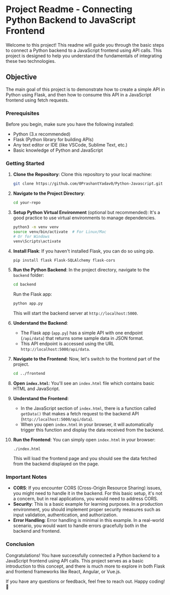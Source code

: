 # Project Readme - Connecting Python Backend to JavaScript Frontend

Welcome to this project! This readme will guide you through the basic steps to connect a Python backend to a JavaScript frontend using API calls. This project is designed to help you understand the fundamentals of integrating these two technologies.

## Objective
The main goal of this project is to demonstrate how to create a simple API in Python using Flask, and then how to consume this API in a JavaScript frontend using fetch requests.

### Prerequisites
Before you begin, make sure you have the following installed:

- Python (3.x recommended)
- Flask (Python library for building APIs)
- Any text editor or IDE (like VSCode, Sublime Text, etc.)
- Basic knowledge of Python and JavaScript

### Getting Started
1. **Clone the Repository**:
   Clone this repository to your local machine:
   ```bash
   git clone https://github.com/0PrashantYadav0/Python-Javascript.git
   ```

2. **Navigate to the Project Directory**:
   ```bash
   cd your-repo
   ```

3. **Setup Python Virtual Environment** (optional but recommended):
   It's a good practice to use virtual environments to manage dependencies.
   ```bash
   python3 -m venv venv
   source venv/bin/activate  # For Linux/Mac
   # Or for Windows
   venv\Scripts\activate
   ```

4. **Install Flask**:
   If you haven't installed Flask, you can do so using pip.
   ```bash
   pip install flask Flask-SQLAlchemy flask-cors
   ```

5. **Run the Python Backend**:
   In the project directory, navigate to the `backend` folder:
   ```bash
   cd backend
   ```

   Run the Flask app:
   ```bash
   python app.py
   ```
   This will start the backend server at `http://localhost:5000`.

6. **Understand the Backend**:
   - The Flask app (`app.py`) has a simple API with one endpoint (`/api/data`) that returns some sample data in JSON format.
   - This API endpoint is accessed using the URL `http://localhost:5000/api/data`.

7. **Navigate to the Frontend**:
   Now, let's switch to the frontend part of the project.
   ```bash
   cd ../frontend
   ```

8. **Open `index.html`**:
   You'll see an `index.html` file which contains basic HTML and JavaScript.

9. **Understand the Frontend**:
   - In the JavaScript section of `index.html`, there is a function called `getData()` that makes a fetch request to the backend API (`http://localhost:5000/api/data`).
   - When you open `index.html` in your browser, it will automatically trigger this function and display the data received from the backend.

10. **Run the Frontend**:
    You can simply open `index.html` in your browser:
    ```
    ./index.html
    ```
    This will load the frontend page and you should see the data fetched from the backend displayed on the page.

### Important Notes
- **CORS**: If you encounter CORS (Cross-Origin Resource Sharing) issues, you might need to handle it in the backend. For this basic setup, it's not a concern, but in real applications, you would need to address CORS.
- **Security**: This is a basic example for learning purposes. In a production environment, you should implement proper security measures such as input validation, authentication, and authorization.
- **Error Handling**: Error handling is minimal in this example. In a real-world scenario, you would want to handle errors gracefully both in the backend and frontend.

### Conclusion
Congratulations! You have successfully connected a Python backend to a JavaScript frontend using API calls. This project serves as a basic introduction to this concept, and there is much more to explore in both Flask and frontend frameworks like React, Angular, or Vue.js.

If you have any questions or feedback, feel free to reach out. Happy coding! 🚀